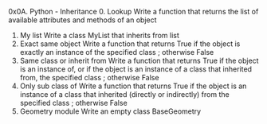 0x0A. Python - Inheritance
0. Lookup
Write a function that returns the list of available attributes and methods of an object
1. My list
Write a class MyList that inherits from list
2. Exact same object
Write a function that returns True if the object is exactly an instance of the specified class ; otherwise False
3. Same class or inherit from
Write a function that returns True if the object is an instance of, or if the object is an instance of a class that inherited from, the specified class ; otherwise False
4. Only sub class of
Write a function that returns True if the object is an instance of a class that inherited (directly or indirectly) from the specified class ; otherwise False
5. Geometry module
Write an empty class BaseGeometry
